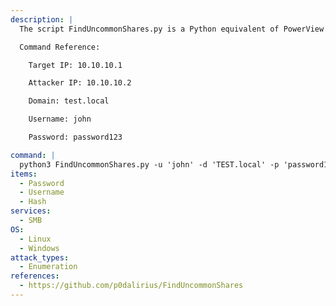 ```yaml
---
description: |
  The script FindUncommonShares.py is a Python equivalent of PowerView's Invoke-ShareFinder.ps1 allowing to quickly find uncommon shares in vast Windows Domains.

  Command Reference:

  	Target IP: 10.10.10.1

  	Attacker IP: 10.10.10.2

  	Domain: test.local

  	Username: john

  	Password: password123

command: |
  python3 FindUncommonShares.py -u 'john' -d 'TEST.local' -p 'password123' --dc-ip 10.10.10.1
items:
  - Password
  - Username
  - Hash
services:
  - SMB
OS:
  - Linux
  - Windows
attack_types:
  - Enumeration
references:
  - https://github.com/p0dalirius/FindUncommonShares
---
```

